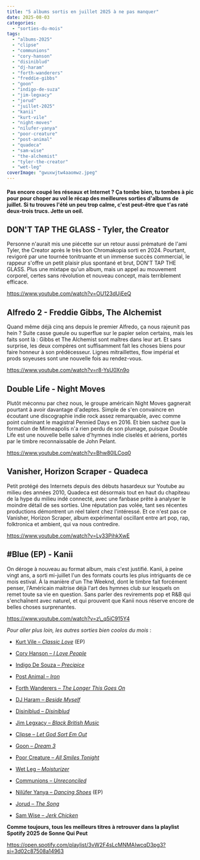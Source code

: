 ```yaml
---
title: "5 albums sortis en juillet 2025 à ne pas manquer"
date: 2025-08-03
categories: 
  - "sorties-du-mois"
tags: 
  - "albums-2025"
  - "clipse"
  - "communions"
  - "cory-hanson"
  - "disiniblud"
  - "dj-haram"
  - "forth-wanderers"
  - "freddie-gibbs"
  - "goon"
  - "indigo-de-suza"
  - "jim-legxacy"
  - "jorud"
  - "juillet-2025"
  - "kanii"
  - "kurt-vile"
  - "night-moves"
  - "nilufer-yanya"
  - "poor-creature"
  - "post-animal"
  - "quadeca"
  - "sam-wise"
  - "the-alchemist"
  - "tyler-the-creator"
  - "wet-leg"
coverImage: "gwuxwjtw4aaomwz.jpeg"
---
```


#### Pas encore coupé les réseaux et Internet ? Ça tombe bien, tu tombes à pic pour pour choper au vol le récap des meilleures sorties d'albums de juillet. Si tu trouves l'été un peu trop calme, c'est peut-être que t'as raté deux-trois trucs. Jette un oeil.

<!--more-->

## DON'T TAP THE GLASS - Tyler, the Creator

Personne n'aurait mis une piécette sur un retour aussi prématuré de l'ami Tyler, the Creator après le très bon Chromakopia sorti en 2024. Pourtant, revigoré par une tournée tonitruante et un immense succès commercial, le rappeur s'offre un petit plaisir plus spontané et brut, DON'T TAP THE GLASS. Plus une mixtape qu'un album, mais un appel au mouvement corporel, certes sans révolution et nouveau concept, mais terriblement efficace.

https://www.youtube.com/watch?v=OU123dUjEeQ

## Alfredo 2 - Freddie Gibbs, The Alchemist

Quand même déjà cinq ans depuis le premier Alfredo, ça nous rajeunit pas hein ? Suite casse gueule ou superflue sur le papier selon certains, mais les faits sont là : Gibbs et The Alchemist sont maîtres dans leur art. Et sans surprise, les deux compères ont suffisamment fait les choses biens pour faire honneur à son prédécesseur. Lignes mitraillettes, flow impérial et prods soyeuses sont une nouvelle fois au rendez-vous.

https://www.youtube.com/watch?v=r8-YsU0Xn9o

## Double Life - Night Moves

Plutôt méconnu par chez nous, le groupe américain Night Moves gagnerait pourtant à avoir davantage d'adeptes. Simple de s'en convaincre en écoutant une discographie indie rock assez remarquable, avec comme point culminant le magistral Pennied Days en 2016. Et bien sachez que la formation de Minneapolis n'a rien perdu de son plumage, puisque Double Life est une nouvelle belle salve d'hymnes indie ciselés et aériens, portés par le timbre reconnaissable de John Pelant.

https://www.youtube.com/watch?v=Bhw80lLCoq0

## Vanisher, Horizon Scraper - Quadeca

Petit protégé des Internets depuis des débuts hasardeux sur Youtube au milieu des années 2010, Quadeca est désormais tout en haut du chapiteau de la hype du milieu indé connecté, avec une fanbase prête à analyser le moindre détail de ses sorties. Une réputation pas volée, tant ses récentes productions démontrent un réel talent chez l'intéressé. Et ce n'est pas ce Vanisher, Horizon Scraper, album expérimental oscillant entre art pop, rap, folktronica et ambient, qui va nous contredire.

https://www.youtube.com/watch?v=Ly33PihkXwE

## #Blue (EP) - Kanii

On déroge à nouveau au format album, mais c'est justifié. Kanii, à peine vingt ans, a sorti mi-juillet l'un des formats courts les plus intriguants de ce mois estival. À la manière d'un The Weeknd, dont le timbre fait forcément penser, l'Américain maitrise déjà l'art des hymnes club sur lesquels on remet toute sa vie en question. Sans parler des revirements pop et R&B qui s'enchaînent avec naturel, et qui prouvent que Kanii nous réserve encore de belles choses surprenantes.

https://www.youtube.com/watch?v=z\_q5iC915Y4

_Pour aller plus loin, les autres sorties bien coolos du mois_ :

- [Kurt Vile – _Classic Love_](https://www.youtube.com/watch?v=qBLmOL9jU8Y) (EP)

- [Cory Hanson – _I Love People_](https://www.youtube.com/watch?v=u6wj0hhQ2Ik)

- [Indigo De Souza – _Precipice_](https://youtu.be/3QseKM81OqQ?si=8wMN5iDIQoE4Imzd)

- [Post Animal – _Iron_](https://www.youtube.com/watch?v=oqihvGwfC08)

- [Forth Wanderers – _The Longer This Goes On_](https://www.youtube.com/watch?v=iDf8rYs_1pE)

- [DJ Haram – _Beside Myself_](https://www.youtube.com/watch?v=FizyG7dcg1k)

- [Disiniblud – _Disiniblud_](https://www.youtube.com/watch?v=FOMIuk_RVbA)

- [Jim Legxacy – _Black British Music_](https://www.youtube.com/watch?v=wkZC8oE8R7M)

- [Clipse – _Let God Sort Em Out_](https://www.youtube.com/watch?v=nznkcwB8dNM)

- [Goon – _Dream 3_](https://www.youtube.com/watch?v=8VhhgzNiRyE)

- [Poor Creature – _All Smiles Tonight_](https://www.youtube.com/watch?v=GV8YtKabvpM)

- [Wet Leg – _Moisturizer_](https://www.youtube.com/watch?v=6Kjz89xYmS4)

- [Communions – _Unreconciled_](https://www.youtube.com/watch?v=0FJsjIsaouc)

- [Nilüfer Yanya – _Dancing Shoes_](https://www.youtube.com/watch?v=zoOeIv9NLyY) (EP)

- [Jorud – _The Song_](https://www.youtube.com/watch?v=X6WPnwD3ygw)

- [Sam Wise – _Jerk Chicken_](https://www.youtube.com/watch?v=IS7xilwPNMg)

**Comme toujours, tous les meilleurs titres à retrouver dans la playlist Spotify 2025 de Sonne Qui Peut**

https://open.spotify.com/playlist/3vW2F4sLcMNMAIwcqD3pg3?si=3d02c87508a14963
